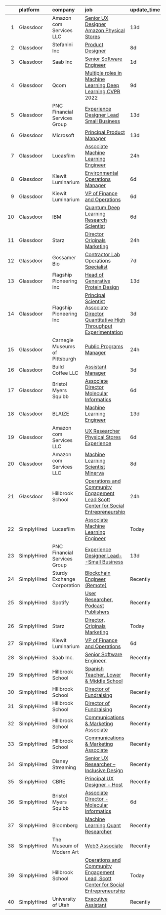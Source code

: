 

|    | platform    | company                        | job                                                                                                                                                                                                                                                                                                                                                                                                                                                                                                                                                                                                                                                                                                                                                                                                                                                                                                                                                                                                                                                                                                                                                                                                                                                                                                                                                                                                                                                                                                                                                                                                                                                        | update_time   | location             |
|---:|:------------|:-------------------------------|:-----------------------------------------------------------------------------------------------------------------------------------------------------------------------------------------------------------------------------------------------------------------------------------------------------------------------------------------------------------------------------------------------------------------------------------------------------------------------------------------------------------------------------------------------------------------------------------------------------------------------------------------------------------------------------------------------------------------------------------------------------------------------------------------------------------------------------------------------------------------------------------------------------------------------------------------------------------------------------------------------------------------------------------------------------------------------------------------------------------------------------------------------------------------------------------------------------------------------------------------------------------------------------------------------------------------------------------------------------------------------------------------------------------------------------------------------------------------------------------------------------------------------------------------------------------------------------------------------------------------------------------------------------------|:--------------|:---------------------|
|  1 | Glassdoor   | Amazon com Services LLC        | [Senior UX Designer  Amazon Physical Stores](https://www.glassdoor.com/partner/jobListing.htm?pos=121&ao=1136043&s=58&guid=00000181232f9af39aa913ac7071f0db&src=GD_JOB_AD&t=SR&vt=w&cs=1_3a92e699&cb=1654152731701&jobListingId=1007875411622&jrtk=3-0-1g4hiv6prr193801-1g4hiv6q92cgv000-d07c764596874515-)                                                                                                                                                                                                                                                                                                                                                                                                                                                                                                                                                                                                                                                                                                                                                                                                                                                                                                                                                                                                                                                                                                                                                                                                                                                                                                                                                | 13d           | Seattle, WA          |
|  2 | Glassdoor   | Stefanini  Inc                 | [Product Designer](https://www.glassdoor.com/partner/jobListing.htm?pos=108&ao=1136043&s=58&guid=00000181232f9af39aa913ac7071f0db&src=GD_JOB_AD&t=SR&vt=w&ea=1&cs=1_a2527e09&cb=1654152731700&jobListingId=1007890544709&jrtk=3-0-1g4hiv6prr193801-1g4hiv6q92cgv000-640649f03ce3bf6b-)                                                                                                                                                                                                                                                                                                                                                                                                                                                                                                                                                                                                                                                                                                                                                                                                                                                                                                                                                                                                                                                                                                                                                                                                                                                                                                                                                                     | 8d            | Dearborn, MI         |
|  3 | Glassdoor   | Saab Inc                       | [Senior Software Engineer  ](https://www.glassdoor.com/partner/jobListing.htm?pos=118&ao=1136043&s=58&guid=00000181232f9af39aa913ac7071f0db&src=GD_JOB_AD&t=SR&vt=w&cs=1_c8685275&cb=1654152731700&jobListingId=1007906668474&jrtk=3-0-1g4hiv6prr193801-1g4hiv6q92cgv000-852065b7880b0916-)                                                                                                                                                                                                                                                                                                                                                                                                                                                                                                                                                                                                                                                                                                                                                                                                                                                                                                                                                                                                                                                                                                                                                                                                                                                                                                                                                                | 1d            | New York State       |
|  4 | Glassdoor   | Qcom                           | [Multiple roles in Machine Learning   Deep Learning  CVPR 2022 ](https://www.glassdoor.com/partner/jobListing.htm?pos=114&ao=1136043&s=58&guid=00000181232f9af39aa913ac7071f0db&src=GD_JOB_AD&t=SR&vt=w&cs=1_61a1c5ed&cb=1654152731700&jobListingId=1007887421179&jrtk=3-0-1g4hiv6prr193801-1g4hiv6q92cgv000-263a29d0a34c1717-)                                                                                                                                                                                                                                                                                                                                                                                                                                                                                                                                                                                                                                                                                                                                                                                                                                                                                                                                                                                                                                                                                                                                                                                                                                                                                                                            | 9d            | San Diego, CA        |
|  5 | Glassdoor   | PNC Financial Services Group   | [Experience Designer Lead  Small Business](https://www.glassdoor.com/partner/jobListing.htm?pos=105&ao=1110586&s=58&guid=00000181232f9af39aa913ac7071f0db&src=GD_JOB_AD&t=SR&vt=w&cs=1_0693d3da&cb=1654152731699&jobListingId=1007876062253&cpc=AC285F3A3ECA6BB0&jrtk=3-0-1g4hiv6prr193801-1g4hiv6q92cgv000-ee86f650242f9503--6NYlbfkN0AMofH_6zXbiqn6xehDj89HQNfpf30LHk40Y3Yl5cZTpm-EXukPQNetNbgZyPcaSjn3RZU44ixRQ5GGhdyRn7WAWVhcd_d_7M9TG1dnrbguJ-9aIQWZEXARi6khOiTobtJxoI1ZLGshSACLh5vgRytc6A2slJ7O1tVnkKawXUsN4XuLQReB_dYuHu5rsDCK4ngtLgp2jmEX6iOpljG_ajqo8Z-hA5CpMmH243kCPst9Ma8krFKyHVlTT9R1uXytMELSs24eHZr1GEaidoUPMDF0ZAx5DvVKLA4C9Lzxrp98oWNB_MGHjfVYa7g9hkV1m8z2m90h6gmTWYIqVTAe8CCc4g-ToHtJWOR-iDgTsuPCm9G3o66-MdfYKs4B2yRZjZH0INXlcO58zsbwdD5hsQIEwbbc0H9a9MXcB9byz4oOtI7KZp2LaogryucJAHEu4d7pMJJ4-5lyyluTSi0EL24bYOwCdS20UeGVg94m6tevF3JS7Rfw3ULokV5deiNlx5T_FTAhYpz4YVXSTtxwH5FWyZKEmZ1-ckcHWzQScFuUq1Lb7aR1gRl49pLOBDJTccpdyCyMThoaGLAkM9CI3CaV76-r1Tvx84FNLtgjFoawUsqUsH8HqGMmaHmlK4b6As0SeyWh-ArM57N5h0iNhO0CmBkmD6aa92sliBXHZplvtVaLEpYIIyotLHm2QvoMyW6T5zfVWRQkmLsyS0pVGi1Bcl2VmK9kX_puSzdurr3f-0xV7z8A_4_JSG19ENOSS03JzCz2ou9FkUMA85D4kIOdMZs-92luLWpDXKhLO0s1TRlcpBRB2_wADh83uj7TDlwh0QmoNXYXIvhsdrDOMl8JrkeGuZ7bFto3y6EiMc4pMw42SqEa8Gwp-Bge4r6o9-0dIqkGqzrByjNkiijiDlkIyOXWSGbnag9iucQmI6XK-GvqPuqFLXFDjVdqZs1O9s6AXMqzsQfTYUTdDadgag6xGaqDDLepsiFCBbkOBcQMt2UsHK3ifcqGe4RH-imQ4DZafElRlfnZVfXtUDePY2Sxb-z_iUsvUNBq3iDLi7gqlOCraoL21kaO0ybmio0witip5-CTu_NZmaHeHEBO4QJ_1nxdydtRIz0q42ziR8ylbKtaUw5o2m1jusfGM4U8JDDpD4YR15TStx56SE_pbYyHXPyTxr4i3Vaz7YNxhE4j0dtOU-ZRcP-S5nfXNDkmIIibhUNkxdAmKfi9YCS6NQeSMUNsdoe3sKoItAZrxmgsQQ%3D%3D) | 13d           | Pittsburgh, PA       |
|  6 | Glassdoor   | Microsoft                      | [Principal Product Manager](https://www.glassdoor.com/partner/jobListing.htm?pos=117&ao=1136043&s=58&guid=00000181232f9af39aa913ac7071f0db&src=GD_JOB_AD&t=SR&vt=w&cs=1_80c0ae40&cb=1654152731700&jobListingId=1007877778304&jrtk=3-0-1g4hiv6prr193801-1g4hiv6q92cgv000-01eb9a84c0b8d8df-)                                                                                                                                                                                                                                                                                                                                                                                                                                                                                                                                                                                                                                                                                                                                                                                                                                                                                                                                                                                                                                                                                                                                                                                                                                                                                                                                                                 | 13d           | Bellevue, WA         |
|  7 | Glassdoor   | Lucasfilm                      | [Associate Machine Learning Engineer](https://www.glassdoor.com/partner/jobListing.htm?pos=106&ao=1136043&s=58&guid=00000181232f9af39aa913ac7071f0db&src=GD_JOB_AD&t=SR&vt=w&cs=1_8407783f&cb=1654152731699&jobListingId=1007909774184&jrtk=3-0-1g4hiv6prr193801-1g4hiv6q92cgv000-365b1ae98bce8469-)                                                                                                                                                                                                                                                                                                                                                                                                                                                                                                                                                                                                                                                                                                                                                                                                                                                                                                                                                                                                                                                                                                                                                                                                                                                                                                                                                       | 24h           | San Francisco, CA    |
|  8 | Glassdoor   | Kiewit Luminarium              | [Environmental Operations Manager](https://www.glassdoor.com/partner/jobListing.htm?pos=101&ao=1110586&s=58&guid=00000181232f9af39aa913ac7071f0db&src=GD_JOB_AD&t=SR&vt=w&ea=1&cs=1_555a54f6&cb=1654152731699&jobListingId=1007895527797&cpc=70781223E8E5C7E8&jrtk=3-0-1g4hiv6prr193801-1g4hiv6q92cgv000-42d49a60401ea9f8--6NYlbfkN0BBGG9LMNqL16EzDx9S3nKk4b6IwprgSJginr0DZD_oW84_YaS38T_SvGRp5K3g8G521FmDfhjBY0MLFXIDDTEZn7eXbl7gZi_UnzoSWspVHw0Da7lhtaHh2MTfWFYNvvvI-kszS3E1HtYhowovy8X1HA8rdtGYQ3yL4d5-Fy2-OtKGPme49zIneGS7DvibbAhwNDi0Mrzxy2v1fDuxHhgDsvuV7kIWw6lQ7Qpa54ZJ10hzW_V-WtG0gGB4imaJHmaZDbQQ6MQ0pDeWOFxFE_YOmm3XZd8CfamyZpIq-lSiuDB6JHGXBEr-lgFsaWevDJqjMJ7uVdFxzl8D94-10mXGVGTw3KZZOFlYFFAl8ovUwU-npWciXFpT_Di9I81ZgwXOLdxrTtWnGjmmk6lAjwBgkF_BJU_dVSgEh0CP6y-LD0rsnbwhWKMdZgVFc0Ubz-FPF-WRN7TFd0BjuR1M5ItZ-7AS3S5gUo3tUVunh5A8xzRtsYvd-lcCJz6YjE6HwBCzihbn8xGTdoT1FscqK5hR)                                                                                                                                                                                                                                                                                                                                                                                                                                                                                                                                                                                                                                                                                                                                                                | 6d            | Omaha, NE            |
|  9 | Glassdoor   | Kiewit Luminarium              | [VP of Finance and Operations](https://www.glassdoor.com/partner/jobListing.htm?pos=102&ao=1110586&s=58&guid=00000181232f9af39aa913ac7071f0db&src=GD_JOB_AD&t=SR&vt=w&ea=1&cs=1_1913edd0&cb=1654152731699&jobListingId=1007895569061&cpc=B2C3004C5D07113D&jrtk=3-0-1g4hiv6prr193801-1g4hiv6q92cgv000-462fd0bf686a3b43--6NYlbfkN0BBGG9LMNqL16EzDx9S3nKk4b6IwprgSJginr0DZD_oW84_YaS38T_SrdSeFMxOLfXT3yZkYQhUWy5AQYvzHziZEHDVRoHUjEKjTPdfMTcbRgGg3wDbxrtYStUZpSHoSKxcCF-bnTNWfwcfoWHyFm52feKAYMINvC3U6EVFyyNiV773FnxUjalk75ckbJ-DMkcEMzTSLx06xxMp4WXHU1fKpmwyR1t1enPvxwHejzc3AQaYDXxARr6FDwVT9OlEaHkXWVdTWEOC7zXdufRyqkFV1AbImTn6l1jc85sXH0M9QsuIiGoy8W2ojiewelQW5Rs1KsvsF-UDgeQB5Xxcdh5Uvf4E1yaOYZEGoEE2XGSiFOyuJeFNrL8B3p7hMHr3oJ6Cit9SrmSEpUT-5_6yu_nwZzyEba8zwuzA1Rp-ngzDygizkn6bFGCrOv4-pDhmQ4qo64qYqI8_M1N9yDvs7w4_sObBUQKwWsi3AmWDruNKfGvQ7goEis20hz8Sy3AcG6ZKNPMBSQI4_Q%3D%3D)                                                                                                                                                                                                                                                                                                                                                                                                                                                                                                                                                                                                                                                                                                                                                                        | 6d            | Omaha, NE            |
| 10 | Glassdoor   | IBM                            | [Quantum Deep Learning Research Scientist](https://www.glassdoor.com/partner/jobListing.htm?pos=110&ao=1136043&s=58&guid=00000181232f9af39aa913ac7071f0db&src=GD_JOB_AD&t=SR&vt=w&cs=1_25ea3539&cb=1654152731700&jobListingId=1007894691771&jrtk=3-0-1g4hiv6prr193801-1g4hiv6q92cgv000-b1ba810f1356763d-)                                                                                                                                                                                                                                                                                                                                                                                                                                                                                                                                                                                                                                                                                                                                                                                                                                                                                                                                                                                                                                                                                                                                                                                                                                                                                                                                                  | 6d            | Yorktown Heights, NY |
| 11 | Glassdoor   | Starz                          | [Director  Originals Marketing](https://www.glassdoor.com/partner/jobListing.htm?pos=116&ao=1136043&s=58&guid=00000181232f9af39aa913ac7071f0db&src=GD_JOB_AD&t=SR&vt=w&cs=1_5c0dc6ec&cb=1654152731700&jobListingId=1007908906471&jrtk=3-0-1g4hiv6prr193801-1g4hiv6q92cgv000-58fb49e46bb652c3-)                                                                                                                                                                                                                                                                                                                                                                                                                                                                                                                                                                                                                                                                                                                                                                                                                                                                                                                                                                                                                                                                                                                                                                                                                                                                                                                                                             | 24h           | Santa Monica, CA     |
| 12 | Glassdoor   | Gossamer Bio                   | [Contractor   Lab Operations Specialist](https://www.glassdoor.com/partner/jobListing.htm?pos=115&ao=1136043&s=58&guid=00000181232f9af39aa913ac7071f0db&src=GD_JOB_AD&t=SR&vt=w&cs=1_31e1d172&cb=1654152731700&jobListingId=1007892564369&jrtk=3-0-1g4hiv6prr193801-1g4hiv6q92cgv000-9624ad3889ce0af5-)                                                                                                                                                                                                                                                                                                                                                                                                                                                                                                                                                                                                                                                                                                                                                                                                                                                                                                                                                                                                                                                                                                                                                                                                                                                                                                                                                    | 7d            | San Diego, CA        |
| 13 | Glassdoor   | Flagship Pioneering  Inc       | [Head of Generative Protein Design](https://www.glassdoor.com/partner/jobListing.htm?pos=107&ao=1136043&s=58&guid=00000181232f9af39aa913ac7071f0db&src=GD_JOB_AD&t=SR&vt=w&cs=1_63b50e91&cb=1654152731700&jobListingId=1007876881523&jrtk=3-0-1g4hiv6prr193801-1g4hiv6q92cgv000-6fc28dd63ad3ba0c-)                                                                                                                                                                                                                                                                                                                                                                                                                                                                                                                                                                                                                                                                                                                                                                                                                                                                                                                                                                                                                                                                                                                                                                                                                                                                                                                                                         | 13d           | Cambridge, MA        |
| 14 | Glassdoor   | Flagship Pioneering  Inc       | [Principal Scientist Associate Director   Quantitative High Throughput Experimentation](https://www.glassdoor.com/partner/jobListing.htm?pos=120&ao=1136043&s=58&guid=00000181232f9af39aa913ac7071f0db&src=GD_JOB_AD&t=SR&vt=w&ea=1&cs=1_89475273&cb=1654152731701&jobListingId=1007900532807&jrtk=3-0-1g4hiv6prr193801-1g4hiv6q92cgv000-2d9f0c70f7af0eb6-)                                                                                                                                                                                                                                                                                                                                                                                                                                                                                                                                                                                                                                                                                                                                                                                                                                                                                                                                                                                                                                                                                                                                                                                                                                                                                                | 3d            | Boston, MA           |
| 15 | Glassdoor   | Carnegie Museums of Pittsburgh | [Public Programs Manager](https://www.glassdoor.com/partner/jobListing.htm?pos=111&ao=1136043&s=58&guid=00000181232f9af39aa913ac7071f0db&src=GD_JOB_AD&t=SR&vt=w&ea=1&cs=1_f2b2282f&cb=1654152731700&jobListingId=1007910029035&jrtk=3-0-1g4hiv6prr193801-1g4hiv6q92cgv000-036637ca65140636-)                                                                                                                                                                                                                                                                                                                                                                                                                                                                                                                                                                                                                                                                                                                                                                                                                                                                                                                                                                                                                                                                                                                                                                                                                                                                                                                                                              | 24h           | Pittsburgh, PA       |
| 16 | Glassdoor   | Build Coffee  LLC              | [Assistant Manager](https://www.glassdoor.com/partner/jobListing.htm?pos=103&ao=1110586&s=58&guid=00000181232f9af39aa913ac7071f0db&src=GD_JOB_AD&t=SR&vt=w&ea=1&cs=1_81742b30&cb=1654152731699&jobListingId=1007900953430&cpc=AA718BBA0476CE1A&jrtk=3-0-1g4hiv6prr193801-1g4hiv6q92cgv000-536472d66396fe2d--6NYlbfkN0BzyIYrTMR_AjNKh_kvAG8N613gtHPANQ3sdLTkrtBd-1OnlD5VBi1-Gyn-SXHcOvoAHY2TNNNemml0KfTZNSH2t8YdvogIs88aUu92l6dyce8xlFBM92xSVFGYxgb3H9xl7pagtVzDkAwZgXDJDhneEEi88EFTmnGSo1bpNjh-91JNgqsTJTn1EEpW3ueARoFzPmS5JJD_70krjafx0_zFQ-_avyJs5KMYMt52lMpTqyPWSEltSbP8iT-nNohrOy7sh3Sudy7HDoRqybXsCWQM3HHP31ACq8N0w7zx3oa52P7XWVBK4gVFV8NiOQh6VRJi_7oaIaUoXhrOfa62GcOAazincDX4TJoafH7AF5D75yGiNHGrjhAO7ItjqDQX1WXUO8fkoYX7FyX4PJuRL7rSkFQ7crcQuMzoZ1ya0v_iAeH77YrhO9l0kbDakWSF2v-8U8ZHiJDrOo9M7vSCNQZ93WO1bPwo3WSadNtVRATklWJnJRPocT0L6bHueJ2SrvI%3D)                                                                                                                                                                                                                                                                                                                                                                                                                                                                                                                                                                                                                                                                                                                                                                                                 | 3d            | Chicago, IL          |
| 17 | Glassdoor   | Bristol Myers Squibb           | [Associate Director   Molecular Informatics](https://www.glassdoor.com/partner/jobListing.htm?pos=104&ao=1110586&s=58&guid=00000181232f9af39aa913ac7071f0db&src=GD_JOB_AD&t=SR&vt=w&cs=1_40bce85e&cb=1654152731699&jobListingId=1007894892649&cpc=AF770993EC679D41&jrtk=3-0-1g4hiv6prr193801-1g4hiv6q92cgv000-4eb17da254432ad2--6NYlbfkN0C8DhssTksZ4tAWhh8LVIFF2qionQVVpONm6qYGpiaOibL6AWqRAWV4s3fVoN5Gmbairt6cAr-i83FB99q2yXJU5ZUHnkp2ozClnskynWdhYqHqqkRteIlplXblGwxpqGWeXcdAPvKxe_izVb_Oso5-xzUJZLY2rDKjaEJUb1fRzIsp3FmGzipLQs1lECjqe34OLuoOTcWKv_MpiJR2sLeDUvfIore3sS5lCYRyqC1IVjn8i64zV1kYDNQjwje5EDBUOGJBr_XThf9NmG_RIV3CXbVdO4_hkflenI3aeXTw6yMh-DckOha6gmGzUeq3UN3GtcOkmPtpZdBr4e6stzcjq_Nn_rmi46DdkPOPMb6jJaK9ulToqR-66-w8q6SIcghYcgt8BkXmmKRV0jH3qA3lMtyY0J4ImIqPRc__k7WZ0D_G83BLfUgtXrOg0ruOEt2rAbX-5HbgQBXMt2xq8Kw4L7TMq77w7UXjmmpd8jIbPLMwc6JuAyDpB9_7i-oNQYXFahvDD5e51yt6IQLmL6-qW3w8178c0SjxfXUIYm2iT2ECej-mBYflh4ngw0bKn4oC_SJPw0BsiuU95AiUwgeSNX2qAKmWjCJT5G9lgsIGDsGSVOfgAgaVJge6D0uQJDsxwInh2MlGdvM8U7R9pTNXjUkHOg2h9iUCX_SA82BHMkjVooAz99X3rB3-Gr1Sn02n38Clkvcq21TjDu_jpV1eZjffVpQte0A%3D)                                                                                                                                                                                                                                                                                                                                                                                                                                                                                                                                             | 6d            | San Diego, CA        |
| 18 | Glassdoor   | BLAIZE                         | [Machine Learning Engineer](https://www.glassdoor.com/partner/jobListing.htm?pos=113&ao=1136043&s=58&guid=00000181232f9af39aa913ac7071f0db&src=GD_JOB_AD&t=SR&vt=w&cs=1_a9195b82&cb=1654152731700&jobListingId=1007877424181&jrtk=3-0-1g4hiv6prr193801-1g4hiv6q92cgv000-a5f863805c5291c0-)                                                                                                                                                                                                                                                                                                                                                                                                                                                                                                                                                                                                                                                                                                                                                                                                                                                                                                                                                                                                                                                                                                                                                                                                                                                                                                                                                                 | 13d           | Cary, NC             |
| 19 | Glassdoor   | Amazon com Services LLC        | [UX Researcher  Physical Stores Experience](https://www.glassdoor.com/partner/jobListing.htm?pos=112&ao=1136043&s=58&guid=00000181232f9af39aa913ac7071f0db&src=GD_JOB_AD&t=SR&vt=w&cs=1_7c4ac614&cb=1654152731700&jobListingId=1007894229784&jrtk=3-0-1g4hiv6prr193801-1g4hiv6q92cgv000-b5c9b418400ab8b2-)                                                                                                                                                                                                                                                                                                                                                                                                                                                                                                                                                                                                                                                                                                                                                                                                                                                                                                                                                                                                                                                                                                                                                                                                                                                                                                                                                 | 6d            | Seattle, WA          |
| 20 | Glassdoor   | Amazon com Services LLC        | [Machine Learning Scientist  Minerva](https://www.glassdoor.com/partner/jobListing.htm?pos=119&ao=1136043&s=58&guid=00000181232f9af39aa913ac7071f0db&src=GD_JOB_AD&t=SR&vt=w&cs=1_5efda600&cb=1654152731700&jobListingId=1007887659198&jrtk=3-0-1g4hiv6prr193801-1g4hiv6q92cgv000-72f20929e6efdf50-)                                                                                                                                                                                                                                                                                                                                                                                                                                                                                                                                                                                                                                                                                                                                                                                                                                                                                                                                                                                                                                                                                                                                                                                                                                                                                                                                                       | 8d            | San Diego, CA        |
| 21 | Glassdoor   | Hillbrook School               | [Operations and Community Engagement Lead  Scott Center for Social Entrepreneurship](https://www.glassdoor.com/partner/jobListing.htm?pos=109&ao=1136043&s=58&guid=00000181232f9af39aa913ac7071f0db&src=GD_JOB_AD&t=SR&vt=w&cs=1_07bb3c24&cb=1654152731700&jobListingId=1007910970763&jrtk=3-0-1g4hiv6prr193801-1g4hiv6q92cgv000-76fed38aa6d171ab-)                                                                                                                                                                                                                                                                                                                                                                                                                                                                                                                                                                                                                                                                                                                                                                                                                                                                                                                                                                                                                                                                                                                                                                                                                                                                                                        | 24h           | Los Gatos, CA        |
| 22 | SimplyHired | Lucasfilm                      | [Associate Machine Learning Engineer](https://www.simplyhired.com/job/XJTtzorP-cvC9W-T4C3Nbsj0BMgIlQp6ZwvKdhPLZqUll3uPYTuIAQ?q=generative+art)                                                                                                                                                                                                                                                                                                                                                                                                                                                                                                                                                                                                                                                                                                                                                                                                                                                                                                                                                                                                                                                                                                                                                                                                                                                                                                                                                                                                                                                                                                             | Today         | San Francisco, CA    |
| 23 | SimplyHired | PNC Financial Services Group   | [Experience Designer Lead--Small Business](https://www.simplyhired.com/job/JXa9DJ3AOPdtSnwCNnkx0GDIkDCzCfvBWMlbF3ho8e7LITo3w1Ot6A?q=generative+art)                                                                                                                                                                                                                                                                                                                                                                                                                                                                                                                                                                                                                                                                                                                                                                                                                                                                                                                                                                                                                                                                                                                                                                                                                                                                                                                                                                                                                                                                                                        | 13d           | Pittsburgh, PA       |
| 24 | SimplyHired | Sturdy Exchange Corporation    | [Blockchain Engineer (Remote)](https://www.simplyhired.com/job/EX4Tprg-Br7x4iaHJdOtyCi3WWTkQ9XlnoiScmX_0mHqKpcQzAvCeg?q=generative+art)                                                                                                                                                                                                                                                                                                                                                                                                                                                                                                                                                                                                                                                                                                                                                                                                                                                                                                                                                                                                                                                                                                                                                                                                                                                                                                                                                                                                                                                                                                                    | Recently      | Remote               |
| 25 | SimplyHired | Spotify                        | [User Researcher, Podcast Publishers](https://www.simplyhired.com/job/EzVMIseMCZYSeAe8tUzdjtWjHJ-Wvq5BdgEd8_u_SRAJIPadQ5NJFw?q=generative+art)                                                                                                                                                                                                                                                                                                                                                                                                                                                                                                                                                                                                                                                                                                                                                                                                                                                                                                                                                                                                                                                                                                                                                                                                                                                                                                                                                                                                                                                                                                             | Recently      | New York, NY         |
| 26 | SimplyHired | Starz                          | [Director, Originals Marketing](https://www.simplyhired.com/job/LJPu66EQtHV4FMTgkFCRnaUAdmThCLqKaKrPZkKAb8_MHFzKHYstuw?q=generative+art)                                                                                                                                                                                                                                                                                                                                                                                                                                                                                                                                                                                                                                                                                                                                                                                                                                                                                                                                                                                                                                                                                                                                                                                                                                                                                                                                                                                                                                                                                                                   | Today         | Santa Monica, CA     |
| 27 | SimplyHired | Kiewit Luminarium              | [VP of Finance and Operations](https://www.simplyhired.com/job/39d6j0Bc8q9AwjtQz9RgQAX4fVkA7HjfoPt5YGAK9ooVvRLcBRUqcg?q=generative+art)                                                                                                                                                                                                                                                                                                                                                                                                                                                                                                                                                                                                                                                                                                                                                                                                                                                                                                                                                                                                                                                                                                                                                                                                                                                                                                                                                                                                                                                                                                                    | 6d            | Omaha, NE            |
| 28 | SimplyHired | Saab Inc.                      | [Senior Software Engineer ﻿](https://www.simplyhired.com/job/XGxxSbi_pQmghBTdNfKG3BCaBxwKkfnYwjhpRjm-rIVPcxLAmzaDCg?q=generative+art)                                                                                                                                                                                                                                                                                                                                                                                                                                                                                                                                                                                                                                                                                                                                                                                                                                                                                                                                                                                                                                                                                                                                                                                                                                                                                                                                                                                                                                                                                                                      | Recently      | Remote               |
| 29 | SimplyHired | Hillbrook School               | [Spanish Teacher, Lower & Middle School](https://www.simplyhired.com/job/PqqPRCXrzCrPNnDVPCMmBZwr_D5J25oEegAfnVyEx2iWKyRcAFy4lQ?q=generative+art)                                                                                                                                                                                                                                                                                                                                                                                                                                                                                                                                                                                                                                                                                                                                                                                                                                                                                                                                                                                                                                                                                                                                                                                                                                                                                                                                                                                                                                                                                                          | Recently      | Los Gatos, CA        |
| 30 | SimplyHired | HIllbrook School               | [Director of Fundraising](https://www.simplyhired.com/job/ENKUisqEPyXa1cUA81a4-YhdtzebfyE0gA8nVSY6VQ4HA2qzcaOKGg?q=generative+art)                                                                                                                                                                                                                                                                                                                                                                                                                                                                                                                                                                                                                                                                                                                                                                                                                                                                                                                                                                                                                                                                                                                                                                                                                                                                                                                                                                                                                                                                                                                         | Recently      | Los Gatos, CA        |
| 31 | SimplyHired | HIllbrook School               | [Director of Fundraising](https://www.simplyhired.com/job/ENKUisqEPyXa1cUA81a4-YhdtzebfyE0gA8nVSY6VQ4HA2qzcaOKGg?q=generative+art)                                                                                                                                                                                                                                                                                                                                                                                                                                                                                                                                                                                                                                                                                                                                                                                                                                                                                                                                                                                                                                                                                                                                                                                                                                                                                                                                                                                                                                                                                                                         | Recently      | Los Gatos, CA        |
| 32 | SimplyHired | HIllbrook School               | [Communications & Marketing Associate](https://www.simplyhired.com/job/2MBebvIOj_Hp5gq3FFNayjvwoxn4Pb440_8DT_CXG_1WV2F-P3BN4Q?q=generative+art)                                                                                                                                                                                                                                                                                                                                                                                                                                                                                                                                                                                                                                                                                                                                                                                                                                                                                                                                                                                                                                                                                                                                                                                                                                                                                                                                                                                                                                                                                                            | Recently      | Los Gatos, CA        |
| 33 | SimplyHired | HIllbrook School               | [Communications & Marketing Associate](https://www.simplyhired.com/job/2MBebvIOj_Hp5gq3FFNayjvwoxn4Pb440_8DT_CXG_1WV2F-P3BN4Q?q=generative+art)                                                                                                                                                                                                                                                                                                                                                                                                                                                                                                                                                                                                                                                                                                                                                                                                                                                                                                                                                                                                                                                                                                                                                                                                                                                                                                                                                                                                                                                                                                            | Recently      | Los Gatos, CA        |
| 34 | SimplyHired | Disney Streaming               | [Senior UX Researcher – Inclusive Design](https://www.simplyhired.com/job/RAZ7KmP0s5ZxA1-vecnyB9VkufxwIgWazNIW97r0gQtq_zVckZa9tQ?q=generative+art)                                                                                                                                                                                                                                                                                                                                                                                                                                                                                                                                                                                                                                                                                                                                                                                                                                                                                                                                                                                                                                                                                                                                                                                                                                                                                                                                                                                                                                                                                                         | Recently      | San Francisco, CA    |
| 35 | SimplyHired | CBRE                           | [Principal UX Designer - Host](https://www.simplyhired.com/job/tBDe3XlpWJUAH7IiRc45dd2Ud2JB-RaN7Uei9gvafHVatBaY0jVGYg?q=generative+art)                                                                                                                                                                                                                                                                                                                                                                                                                                                                                                                                                                                                                                                                                                                                                                                                                                                                                                                                                                                                                                                                                                                                                                                                                                                                                                                                                                                                                                                                                                                    | Recently      | Dallas, TX           |
| 36 | SimplyHired | Bristol Myers Squibb           | [Associate Director - Molecular Informatics](https://www.simplyhired.com/job/QtWWkNjz_Cu3ZIEtJ0B9sthqkeZ5MfHKqpcgho2hq4l3uGmX674F0Q?q=generative+art)                                                                                                                                                                                                                                                                                                                                                                                                                                                                                                                                                                                                                                                                                                                                                                                                                                                                                                                                                                                                                                                                                                                                                                                                                                                                                                                                                                                                                                                                                                      | 6d            | San Diego, CA        |
| 37 | SimplyHired | Bloomberg                      | [Machine Learning Quant Researcher](https://www.simplyhired.com/job/VPoBWZeqtsL_I-8lUeUVH-XyL3kFT6mMxT20wo9--CNiv9Uav37p5Q?q=generative+art)                                                                                                                                                                                                                                                                                                                                                                                                                                                                                                                                                                                                                                                                                                                                                                                                                                                                                                                                                                                                                                                                                                                                                                                                                                                                                                                                                                                                                                                                                                               | Recently      | New York, NY         |
| 38 | SimplyHired | The Museum of Modern Art       | [Web3 Associate](https://www.simplyhired.com/job/YuKI2tqG1D95R1pZjD5X4TDL5EorwMNgW-VnZr6KMSpp97UaGBSgSg?q=generative+art)                                                                                                                                                                                                                                                                                                                                                                                                                                                                                                                                                                                                                                                                                                                                                                                                                                                                                                                                                                                                                                                                                                                                                                                                                                                                                                                                                                                                                                                                                                                                  | Recently      | New York, NY         |
| 39 | SimplyHired | Hillbrook School               | [Operations and Community Engagement Lead, Scott Center for Social Entrepreneurship](https://www.simplyhired.com/job/z518zOziTNvDsDnOmLmKPaB8XxVTWZxqEmrmJkwV0aJYN2LKp1iutw?q=generative+art)                                                                                                                                                                                                                                                                                                                                                                                                                                                                                                                                                                                                                                                                                                                                                                                                                                                                                                                                                                                                                                                                                                                                                                                                                                                                                                                                                                                                                                                              | Today         | Los Gatos, CA        |
| 40 | SimplyHired | University of Utah             | [Executive Assistant](https://www.simplyhired.com/job/mKtja7N_j7m2q8I6vNLMnZ_20xMdRHj0GNa-gNKEE1fIBJvh_Q_d0Q?q=generative+art)                                                                                                                                                                                                                                                                                                                                                                                                                                                                                                                                                                                                                                                                                                                                                                                                                                                                                                                                                                                                                                                                                                                                                                                                                                                                                                                                                                                                                                                                                                                             | Recently      | Salt Lake City, UT   |